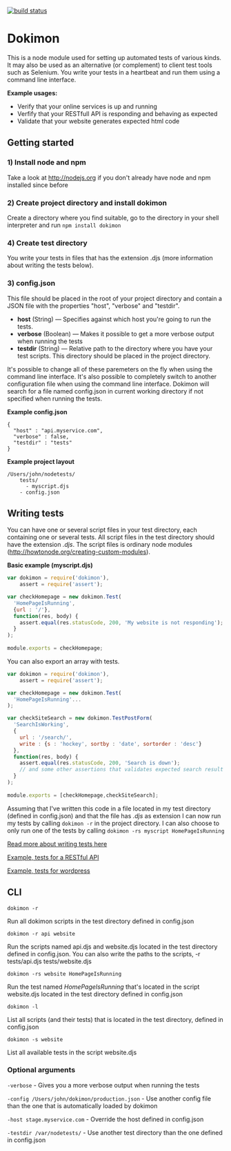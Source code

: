 [![build status](https://secure.travis-ci.org/victorjonsson/nodejs-dokimon.png)](http://travis-ci.org/victorjonsson/nodejs-dokimon)
# Dokimon

This is a node module used for setting up automated tests of various kinds. It may also
be used as an alternative (or complement) to client test tools such as Selenium. You write your
tests in a heartbeat and run them using a command line interface.

<strong>Example usages:</strong>

  - Verify that your online services is up and running
  - Verfify that your RESTfull API is responding and behaving as expected
  - Validate that your website generates expected html code

## Getting started

### 1) Install node and npm
Take a look at http://nodejs.org if you don't already have node and npm installed since before

### 2) Create project directory and install dokimon
Create a directory where you find suitable, go to the directory in your shell interpreter and run 
``npm install dokimon``

### 4) Create test directory
You write your tests in files that has the extension .djs (more information about writing the tests below).

### 3) config.json
This file should be placed in the root of your project directory and contain a JSON file with
the properties "host", "verbose" and "testdir". 

  - <strong>host</strong> (String) —  Specifies against which host you're going to run the tests. 
  - <strong>verbose</strong> (Boolean) — Makes it possible to get a more verbose output when running the tests
  - <strong>testdir</strong> (String) — Relative path to the directory where you have your test scripts.
  This directory should be placed in the project directory.

It's possible to change all of these paremeters on the fly when using the command line interface. It's also
possible to completely switch to another configuration file when using the command line interface. Dokimon 
will search for a file named config.json in current working directory if not specified when running the tests.

<strong>Example config.json</strong>

```
{
  "host" : "api.myservice.com",
  "verbose" : false,
  "testdir" : "tests"
}
```

<strong>Example project layout</strong>

```
/Users/john/nodetests/
    tests/
      - myscript.djs
    - config.json
```

## Writing tests

You can have one or several script files in your test directory, each containing one or several tests. All
script files in the test directory should have the extension <em>.djs</em>. The script files is ordinary
node modules (http://howtonode.org/creating-custom-modules).

<strong>Basic example (myscript.djs)</strong>

```js
var dokimon = require('dokimon'),
    assert = require('assert');

var checkHomepage = new dokimon.Test(
  'HomePageIsRunning', 
  {url : '/'}, 
  function(res, body) {
    assert.equal(res.statusCode, 200, 'My website is not responding');
  }
);
      
module.exports = checkHomepage;
```

You can also export an array with tests. 

```js
var dokimon = require('dokimon'),
    assert = require('assert');

var checkHomepage = new dokimon.Test(
  'HomePageIsRunning'...
);

var checkSiteSearch = new dokimon.TestPostForm(
  'SearchIsWorking', 
  {
    url : '/search/',
    write : {s : 'hockey', sortby : 'date', sortorder : 'desc'}
  },
  function(res, body) {
    assert.equal(res.statusCode, 200, 'Search is down');
    // and some other assertions that validates expected search result
  }
);
  
module.exports = [checkHomepage,checkSiteSearch];
```

Assuming that I've written this code in a file located in my test directory (defined in config.json) and
that the file has <em>.djs</em> as extension I can now run my tests by calling `dokimon -r` in the project
directory. I can also choose to only run one of the tests by calling `dokimon -rs myscript HomePageIsRunning`

[Read more about writing tests here](https://github.com/victorjonsson/nodejs-dokimon/wiki/Writing-tests)

[Example, tests for a RESTful API](https://github.com/victorjonsson/nodejs-dokimon/wiki/Example:-RESTful-API)

[Example, tests for wordpress](https://github.com/victorjonsson/nodejs-dokimon/wiki/Example:-Wordpress)


## CLI
```
dokimon -r
```
Run all dokimon scripts in the test directory defined in config.json

```
dokimon -r api website
```
Run the scripts named api.djs and website.djs located in the test directory defined in config.json. You can 
also write the paths to the scripts, -r tests/api.djs tests/website.djs

```
dokimon -rs website HomePageIsRunning
```
Run the test named <em>HomePageIsRunning</em> that's located in the script website.djs located in the test
directory defined in config.json

```
dokimon -l
```
List all scripts (and their tests) that is located in the test directory, defined in config.json

```
dokimon -s website
```
List all available tests in the script website.djs

### Optional arguments

`-verbose` - Gives you a more verbose output when running the tests

`-config /Users/john/dokimon/production.json` - Use another config file than the one that is automatically loaded by dokimon

`-host stage.myservice.com` - Override the host defined in config.json

`-testdir /var/nodetests/` - Use another test directory than the one defined in config.json

